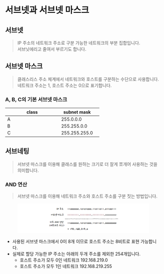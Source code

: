 # 서브넷과 서브넷 마스크

## 서브넷&#x20;

> IP 주소의 네트워크 주소로 구분 가능한 네트워크의 부분 집합입니다. \
> 서브닛에리고 줄여서 부르기도 합니다.&#x20;

## 서브넷 마스크&#x20;

> 클래스리스 주소 체계에서 네트워크와 호스트를 구분하는 수단으로 사용합니다.\
> 네트워크 주소는 1, 호스트 주소는 0으로 표기합니다.&#x20;



### A, B, C의 기본 서브넷 마스크&#x20;

<table><thead><tr><th width="160">class</th><th>subnet mask</th><th data-hidden></th></tr></thead><tbody><tr><td>A</td><td>255.0.0.0</td><td></td></tr><tr><td>B</td><td>255.255.0.0</td><td></td></tr><tr><td>C</td><td>255.255.255.0 </td><td></td></tr></tbody></table>

## 서브네팅&#x20;

> 서브넷 마스크를 이용해 클래스를 원하는 크기로 더 잘게 쪼개어 사용하는 것을 의미합니다.&#x20;

### AND 연산&#x20;

> 서브넷 마스크를 이용해 네트워크 주소와 호스트 주소를 구분 짓는 방법입니다.&#x20;

<figure><img src="../../../../.gitbook/assets/image (3) (1) (1) (1).png" alt=""><figcaption></figcaption></figure>

* 사용된 서브넷 마스크에서 0이 8개 이므로 호스트 주소는 8비트로 표현 가능합니다.&#x20;
* 실제로 할당 가능한 IP 주소는 아래의 두개 주소를 제외한 254개입니다.&#x20;
  * 호스트 주소가 모두 0인 네트워크 192.168.219.0&#x20;
  * 호스트 주소가 모두 1인 네트워크 192.168.219.255&#x20;
